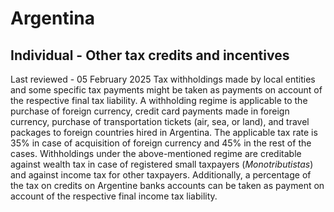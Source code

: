 # Argentina
## Individual - Other tax credits and incentives
Last reviewed - 05 February 2025
Tax withholdings made by local entities and some specific tax payments might be taken as payments on account of the respective final tax liability.
A withholding regime is applicable to the purchase of foreign currency, credit card payments made in foreign currency, purchase of transportation tickets (air, sea, or land), and travel packages to foreign countries hired in Argentina. The applicable tax rate is 35% in case of acquisition of foreign currency and 45% in the rest of the cases.
Withholdings under the above-mentioned regime are creditable against wealth tax in case of registered small taxpayers (_Monotributistas_) and against income tax for other taxpayers.
Additionally, a percentage of the tax on credits on Argentine banks accounts can be taken as payment on account of the respective final income tax liability.

